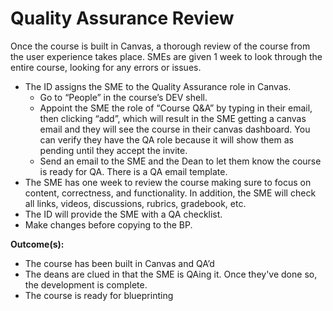 # Quality Assurance Review
Once the course is built in Canvas, a thorough review of the course from the user experience takes place. SMEs are given 1 week to look through the entire course, looking for any errors or issues.
- The ID assigns the SME to the Quality Assurance role in Canvas.
    - Go to “People” in the course’s DEV shell.
    - Appoint the SME the role of “Course Q&A” by typing in their email, then clicking “add”, which will result in the SME getting a canvas email and they will see the course in their canvas dashboard. You can verify they have the QA role because it will show them as pending until they accept the invite.
    - Send an email to the SME and the Dean to let them know the course is ready for QA. There is a QA email template.
- The SME has one week to review the course making sure to focus on content, correctness, and functionality. In addition, the SME will check all links, videos, discussions, rubrics, gradebook, etc.
- The ID will provide the SME with a QA checklist.
- Make changes before copying to the BP. 

**Outcome(s):**
- The course has been built in Canvas and QA’d
- The deans are clued in that the SME is QAing it. Once they've done so, the development is complete.
- The course is ready for blueprinting 

